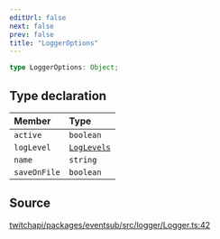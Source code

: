 ```yaml
---
editUrl: false
next: false
prev: false
title: "LoggerOptions"
---
```


```ts
type LoggerOptions: Object;
```

## Type declaration

| Member | Type |
| :------ | :------ |
| `active` | `boolean` |
| `logLevel` | [`LogLevels`](/api/eventsub/enumerations/loglevels/) |
| `name` | `string` |
| `saveOnFile` | `boolean` |

## Source

[twitchapi/packages/eventsub/src/logger/Logger.ts:42](https://github.com/pablornc/twitchapi//blob/f8a75ccd701e54db4c91e2b0128974da23f25d14/packages/eventsub/src/logger/Logger.ts#L42)
